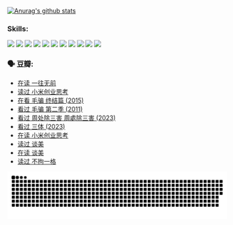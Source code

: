 
[![Anurag's github stats](https://github-readme-stats.vercel.app/api?username=w940853815)](https://github.com/anuraghazra/github-readme-stats)

### Skills:

<code><img height="32" src="https://cdn.jsdelivr.net/npm/simple-icons@v5/icons/python.svg"></code>
<code><img height="32" src="https://cdn.jsdelivr.net/npm/simple-icons@v5/icons/javascript.svg"></code>
<code><img height="32" src="https://cdn.jsdelivr.net/npm/simple-icons@v5/icons/django.svg"></code>
<code><img height="32" src="https://cdn.jsdelivr.net/npm/simple-icons@v5/icons/flask.svg"></code>
<code><img height="32" src="https://cdn.jsdelivr.net/npm/simple-icons@v5/icons/vuetify.svg"></code>
<code><img height="32" src="https://cdn.jsdelivr.net/npm/simple-icons@v5/icons/git.svg"></code>
<code><img height="32" src="https://cdn.jsdelivr.net/npm/simple-icons@v5/icons/docker.svg"></code>
<code><img height="32" src="https://cdn.jsdelivr.net/npm/simple-icons@v5/icons/postgresql.svg"></code>
<code><img height="32" src="https://cdn.jsdelivr.net/npm/simple-icons@v5/icons/elasticsearch.svg"></code>
<code><img height="32" src="https://cdn.jsdelivr.net/npm/simple-icons@v5/icons/macos.svg"></code>
<code><img height="32" src="https://cdn.jsdelivr.net/npm/simple-icons@v5/icons/linux.svg"></code>

### 🗣 豆瓣:

<!-- DOUBAN-ACTIVITIES:START -->
- [在读 一往无前](https://www.douban.com/people/136069238/status/4590507310/?_i=14969000)
- [读过 小米创业思考](https://www.douban.com/people/136069238/status/4590506983/?_i=14969000)
- [在看 毛骗 终结篇‎ (2015)](https://www.douban.com/people/136069238/status/4581971924/?_i=14969000)
- [看过 毛骗 第二季‎ (2011)](https://www.douban.com/people/136069238/status/4581971810/?_i=14969000)
- [看过 周处除三害 周處除三害‎ (2023)](https://www.douban.com/people/136069238/status/4575646701/?_i=14969000)
- [看过 三体‎ (2023)](https://www.douban.com/people/136069238/status/4574263039/?_i=14969000)
- [在读 小米创业思考](https://www.douban.com/people/136069238/status/4572047905/?_i=14969000)
- [读过 谈美](https://www.douban.com/people/136069238/status/4572047629/?_i=14969000)
- [在读 谈美](https://www.douban.com/people/136069238/status/4560861771/?_i=14969000)
- [读过 不拘一格](https://www.douban.com/people/136069238/status/4560861445/?_i=14969000)
<!-- DOUBAN-ACTIVITIES:END -->


![Snake animation](https://raw.githubusercontent.com/w940853815/w940853815/output/github-contribution-grid-snake.svg)

<!--
**w940853815/w940853815** is a ✨ _special_ ✨ repository because its `README.md` (this file) appears on your GitHub profile.

Here are some ideas to get you started:

- 🔭 I’m currently working on ...
- 🌱 I’m currently learning ...
- 👯 I’m looking to collaborate on ...
- 🤔 I’m looking for help with ...
- 💬 Ask me about ...
- 📫 How to reach me: ...
- 😄 Pronouns: ...
- ⚡ Fun fact: ...
-->
